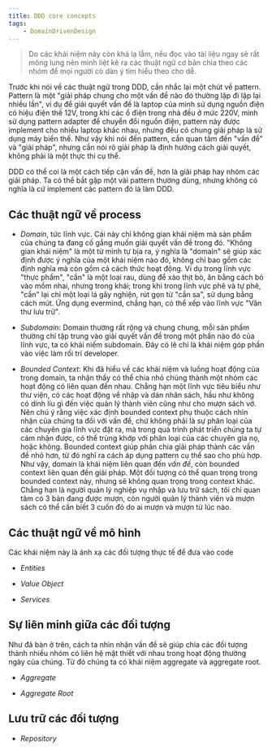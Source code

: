 ```yaml
---
title: DDD core concepts
tags:
    - DomainDrivenDesign
---
```


> Do các khái niệm này còn khá lạ lẫm, nếu đọc vào tài liệu ngay sẽ rất mông lung nên mình liệt kê ra các thuật ngữ cơ bản chia theo các nhóm để mọi người cò dàn ý tìm  hiểu theo cho dễ.

Trước khi nói về các thuật ngữ trong DDD, cần nhắc lại một chút về pattern. Pattern là một "giải pháp chung cho một vấn đề nào đó thường lặp đi lặp lại nhiều lần", ví dụ để giải quyết vấn đề là laptop của mình sử dụng nguồn điện có hiệu điện thế 12V, trong khi các ổ điện trong nhà đều ở mức 220V, mình sử dụng pattern adapter để chuyển đổi nguồn điện, pattern này được implement cho nhiều laptop khác nhau, nhưng đều có chung giải pháp là sử dụng máy biến thế. Như vậy khi nói đến pattern, cần quan tâm đến "vấn đề" và "giải pháp", nhưng cần nói rõ giải pháp là định hướng cách giải quyết, không phải là một thực thi cụ thể.

DDD có thể coi là một cách tiếp cận vấn đề, hơn là giải pháp hay nhóm các giải pháp. Ta có thể bắt gặp một vài pattern thường dùng, nhưng không có nghĩa là cứ implement các pattern đó là làm DDD.

## Các thuật ngữ về process

- *Domain*, tức lĩnh vực. Cái này chỉ không gian khái niệm mà sản phẩm của chúng ta đang cố gắng muốn giải quyết vấn đề trong đó. "Không gian khái niệm" là một từ mình tự bịa ra, ý nghĩa là "domain" sẽ giúp xác định được ý nghĩa của một khái niệm nào đó, không chỉ bao gồm các định nghĩa mà còn gồm cả cách thức hoạt động. Ví dụ trong lĩnh vực "thực phẩm", "cần" là một loại rau, dùng để xào thịt bò, ăn bằng cách bỏ vào mồm nhai, nhưng trong khái; trong khi trong lĩnh vực phê và tự phê, "cần" lại chỉ một loại lá gây nghiện, rút gọn từ "cần sa", sử dụng bằng cách mút. Ứng dụng evermind, chẳng hạn, có thể xếp vào lĩnh vực "Văn thư lưu trữ".

- *Subdomain*: Domain thường rất rộng và chung chung, mỗi sản phẩm thường chỉ tập trung vào giải quyết vấn đề trong một phần nào đó của lĩnh vực, ta có khái niếm subdomain. Đây có lẽ chỉ là khái niệm góp phần vào việc làm rối trí developer.

- *Bounded Context*: Khi đã hiểu về các khái niệm và luồng hoạt động của trong domain, ta nhận thấy có thể chia nhỏ chúng thành một nhóm các hoạt động có liên quan đến nhau. Chẳng hạn một lĩnh vực tiêu biểu như thư viện, có các hoạt động về nhập và dán nhãn sách, hầu như không có dính líu gì đến việc quản lý thành viên cũng như cho mượn sách vở. Nên chú ý rằng việc xác định bounded context phụ thuộc cách nhìn nhận của chúng ta đối với vấn đề, chứ không phải là sự phân loại của các chuyên gia lĩnh vực đặt ra, mà trong quá trình phát triển chúng ta tự cảm nhận được, có thể trùng khớp với phân loại của các chuyên gia nọ, hoặc không. Bounded context giúp phân chia giải pháp thành các vấn đề nhỏ hơn, từ đó nghĩ ra cách áp dụng pattern cụ thể sao cho phù hợp. Như vậy, domain là khái niệm liên quan đến *vấn đề*, còn bounded context liên quan đến giải pháp. Một đối tượng có thể quan trọng trong bounded context này, nhưng sẽ không quan trọng trong context khác. Chẳng hạn là người quản lý nghiệp vụ nhập và lưu trữ sách, tôi chỉ quan tâm có 3 bản đang được mượn, còn người quản lý thành viên và mượn sách có thể cần biết 3 cuốn đó do ai mượn và mượn từ lúc nào.

## Các thuật ngữ về mô hình

Các khái niệm này là ánh xạ các đối tượng thực tế để đưa vào code

- *Entities*

- *Value Object*

- *Services*

## Sự liên minh giữa các đối tượng

Như đã bàn ở trên, cách ta nhìn nhận vấn đề sẽ giúp chia các đối tượng thành nhiều nhóm có liên hệ mật thiết với nhau trong hoạt động thường ngày của chúng. Từ đó chúng ta có khái niệm aggregate và aggregate root.

- *Aggregate*

- *Aggregate Root*

## Lưu trữ các đối tượng

- *Repository*

